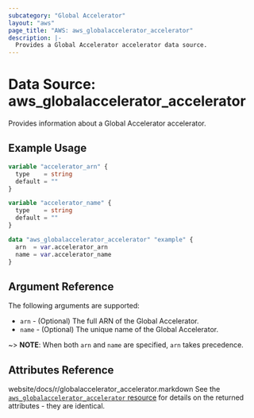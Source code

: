 ```yaml
---
subcategory: "Global Accelerator"
layout: "aws"
page_title: "AWS: aws_globalaccelerator_accelerator"
description: |-
  Provides a Global Accelerator accelerator data source.
---
```


# Data Source: aws_globalaccelerator_accelerator

Provides information about a Global Accelerator accelerator.

## Example Usage

```terraform
variable "accelerator_arn" {
  type    = string
  default = ""
}

variable "accelerator_name" {
  type    = string
  default = ""
}

data "aws_globalaccelerator_accelerator" "example" {
  arn  = var.accelerator_arn
  name = var.accelerator_name
}
```

## Argument Reference

The following arguments are supported:

* `arn` - (Optional) The full ARN of the Global Accelerator.
* `name` - (Optional) The unique name of the Global Accelerator.

~> **NOTE**: When both `arn` and `name` are specified, `arn` takes precedence.

## Attributes Reference

website/docs/r/globalaccelerator_accelerator.markdown
See the [`aws_globalaccelerator_accelerator` resource](/docs/providers/aws/r/globalaccelerator_accelerator.html) for details on the
returned attributes - they are identical.
